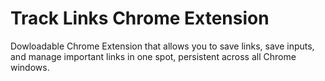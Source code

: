 # Track Links Chrome Extension

Dowloadable Chrome Extension that allows you to save links, save inputs, and manage important links in one spot, persistent across all Chrome windows. 


